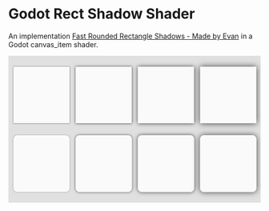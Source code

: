 # Godot Rect Shadow Shader
 An implementation [Fast Rounded Rectangle Shadows - Made by Evan](http://www.madebyevan.com/shaders/fast-rounded-rectangle-shadows) in a Godot canvas_item shader.

![Rect Shadows](rect_shadows.png)